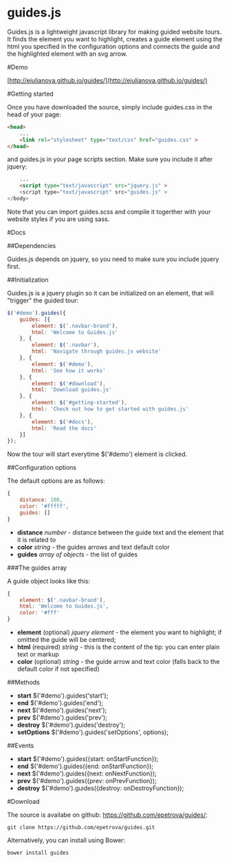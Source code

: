 guides.js
======
Guides.js is a lightweight javascript library for making guided website tours. It finds the element you want to highlight, creates a guide element using the html you specified in the configuration options and connects the guide and the highlighted element with an svg arrow.

#Demo

[http://ejulianova.github.io/guides/](http://ejulianova.github.io/guides/)

#Getting started

Once you have downloaded the source, simply include guides.css in the head of your page:

```html
<head>
	...
	<link rel="stylesheet" type="text/css" href="guides.css" >
</head>
```

and guides.js in your page scripts section. Make sure you include it after jquery:

```html
	...
	<script type="text/javascript" src="jquery.js" >
	<script type="text/javascript" src="guides.js" >
</body>
```

Note that you can import guides.scss and compile it togerther with your website styles if you are using sass.

#Docs

##Dependencies

Guides.js depends on jquery, so you need to make sure you include jquery first.

##Initialization

Guides.js is a jquery plugin so it can be initialized on an element, that will "trigger" the guided tour:

```javascript
$('#demo').guides({
	guides: [{
		element: $('.navbar-brand'),
		html: 'Welcome to Guides.js'
	}, {
		element: $('.navbar'),
		html: 'Navigate through guides.js website'
	}, {
		element: $('#demo'),
		html: 'See how it works'
	}, {
		element: $('#download'),
		html: 'Download guides.js'
	}, {
		element: $('#getting-started'),
		html: 'Check out how to get started with guides.js'
	}, {
		element: $('#docs'),
		html: 'Read the docs'
	}]
});
```
Now the tour will start everytime $('#demo') element is clicked.

##Configuration options

The default options are as follows:

```javascript
{
	distance: 100,
	color: '#fffff',
	guides: []
}
```

* __distance__ _number_ - distance between the guide text and the element that it is related to
* __color__ _string_ - the guides arrows and text default color
* __guides__ _array of objects_ - the list of guides

###The guides array

A guide object looks like this:

```javascript
{
	element: $('.navbar-brand'),
	html: 'Welcome to Guides.js',
	color: '#fff'
}
```

* __element__ (optional) _jquery element_ -  the element you want to highlight; if omitted the guide will be centered;
* __html__ (required) _string_ - this is the content of the tip: you can enter plain text or markup
* __color__ (optional) _string_ - the guide arrow and text color (falls back to the default color if not specified)

##Methods

* __start__ $('#demo').guides('start');
* __end__ $('#demo').guides('end');
* __next__ $('#demo').guides('next');
* __prev__ $('#demo').guides('prev');
* __destroy__ $('#demo').guides('destroy');
* __setOptions__ $('#demo').guides('setOptions', options);

##Events

* __start__ $('#demo').guides({start: onStartFunction});
* __end__ $('#demo').guides({end: onStartFunction});
* __next__ $('#demo').guides({next: onNextFunction});
* __prev__ $('#demo').guides({prev: onPrevFunction});
* __destroy__ $('#demo').guides({destroy: onDestroyFunction});

#Download

The source is availabe on github: https://github.com/epetrova/guides/:

```
git clone https://github.com/epetrova/guides.git
```

Alternatively, you can install using Bower:

```
bower install guides
```